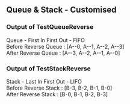 ## Queue & Stack - Customised

### Output of TestQueueReverse

Queue - First In First Out - FIFO <br />
Before Reverse Queue : [A--0, A--1, A--2, A--3] <br />
After  Reverse Queue : [A--3, A--2, A--1, A--0]


### Output of TestStackReverse

Stack - Last In First Out - LIFO<br />
Before Reverse Stack : [B-3, B-2, B-1, B-0]<br />
After  Reverse Stack : [B-0, B-1, B-2, B-3]
